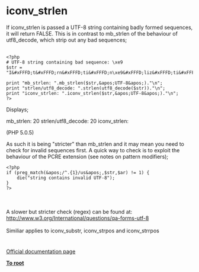# iconv_strlen



If iconv_strlen is passed a UTF-8 string containing badly formed sequences, it will return FALSE. This is in contrast to mb_strlen of the behaviour of utf8_decode, which strip out any bad sequences;<br><br>

```
<?php
# UTF-8 string containing bad sequence: \xe9
$str = "I&#xFFFD;t&#xFFFD;rn&#xFFFD;ti&#xFFFD;n\xe9&#xFFFD;liz&#xFFFD;ti&#xFFFD;n";

print "mb_strlen: ".mb_strlen($str,&apos;UTF-8&apos;)."\n";
print "strlen/utf8_decode: ".strlen(utf8_decode($str))."\n";
print "iconv_strlen: ".iconv_strlen($str,&apos;UTF-8&apos;)."\n";
?>
```


Displays;

mb_strlen: 20
strlen/utf8_decode: 20
iconv_strlen:

(PHP 5.0.5)

As such it is being "stricter" than mb_strlen and it may mean you need to check for invalid sequences first. A quick way to check is to exploit the behaviour of the PCRE extension (see notes on pattern modifiers);



```
<?php
if (preg_match(&apos;/^.{1}/us&apos;,$str,$ar) != 1) {
    die("string contains invalid UTF-8");
}
?>
```
<br><br>A slower but stricter check (regex) can be found at: http://www.w3.org/International/questions/qa-forms-utf-8<br><br>Similiar applies to iconv_substr, iconv_strpos and iconv_strrpos  

#

[Official documentation page](https://www.php.net/manual/en/function.iconv-strlen.php)

**[To root](/README.md)**